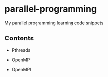# parallel-programming
My parallel programming learning code snippets


## Contents

- Pthreads

- OpenMP

- OpenMPI
